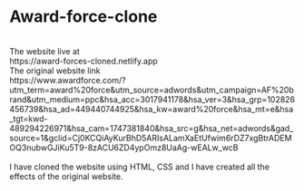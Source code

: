 # Award-force-clone
<br>
The website live at 
<br>
https://award-forces-cloned.netlify.app
<br>
The original website link
<br>
https://www.awardforce.com/?utm_term=award%20force&utm_source=adwords&utm_campaign=AF%20brand&utm_medium=ppc&hsa_acc=3017941178&hsa_ver=3&hsa_grp=102826456739&hsa_ad=449440744925&hsa_kw=award%20force&hsa_mt=e&hsa_tgt=kwd-489294226971&hsa_cam=1747381840&hsa_src=g&hsa_net=adwords&gad_source=1&gclid=Cj0KCQiAyKurBhD5ARIsALamXaEtUfwim6rDZ7xgBtrADEMOQ3nubwGJiKu5T9-8zACU6ZD4ypOmz8UaAg-wEALw_wcB
<br>
<br>
I have cloned the website using HTML, CSS and I have created all the effects of the original website.